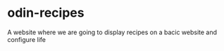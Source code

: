 # odin-recipes
A website where we are going to display recipes on a bacic website and configure life